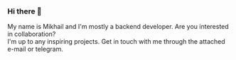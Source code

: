 ### Hi there 👋

My name is Mikhail and I'm mostly a backend developer. Are you interested in collaboration?  
I'm up to any inspiring projects. Get in touch with me through the attached e-mail or telegram.  
<!--
**FrozRt/FrozRt** is a ✨ _special_ ✨ repository because its `README.md` (this file) appears on your GitHub profile.

Here are some ideas to get you started:

- 🔭 I’m currently working on ...
- 🌱 I’m currently learning ...
- 👯 I’m looking to collaborate on ...
- 🤔 I’m looking for help with ...
- 💬 Ask me about ...
- 📫 How to reach me: ...
- 😄 Pronouns: ...
- ⚡ Fun fact: ...
-->
